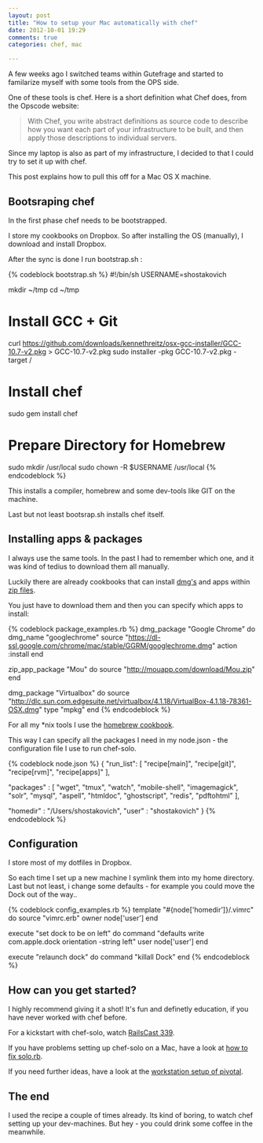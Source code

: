 ```yaml
---
layout: post
title: "How to setup your Mac automatically with chef"
date: 2012-10-01 19:29
comments: true
categories: chef, mac 

---
```


A few weeks ago I switched teams within Gutefrage and started to familarize myself with some tools from the OPS side.

One of these tools is chef. Here is a short definition what Chef does, from the Opscode website:

> With Chef, you write abstract definitions as source code to describe how you want each part of your infrastructure to be built, and then apply those descriptions to individual servers.

Since my laptop is also as part of my infrastructure, I decided to that I could try to set it up with chef.

This post explains how to pull this off for a Mac OS X machine.

## Bootsraping chef

In the first phase chef needs to be bootstrapped.

I store my cookbooks on Dropbox. So after installing the OS (manually), I download and install Dropbox.

After the sync is done I run bootstrap.sh :

{% codeblock bootstrap.sh %}
#!/bin/sh
USERNAME=shostakovich

mkdir ~/tmp
cd ~/tmp

# Install GCC + Git
curl https://github.com/downloads/kennethreitz/osx-gcc-installer/GCC-10.7-v2.pkg > GCC-10.7-v2.pkg
sudo installer -pkg GCC-10.7-v2.pkg -target /

# Install chef
sudo gem install chef

# Prepare Directory for Homebrew
sudo mkdir /usr/local
sudo chown -R $USERNAME /usr/local
{% endcodeblock %}

This installs a compiler, homebrew and some dev-tools like GIT on the machine.

Last but not least bootsrap.sh installs chef itself.

## Installing apps & packages

I always use the same tools. In the past I had to remember which one, and it was kind of tedius to download them all manually.

Luckily there are already cookbooks that can install [dmg's](https://github.com/opscode/cookbooks/tree/master/dmg) and apps within [zip files](https://github.com/fnichol/chef-zip_app).

You just have to download them and then you can specify which apps to
install:

{% codeblock package_examples.rb %}
dmg_package "Google Chrome" do
  dmg_name "googlechrome"
  source "https://dl-ssl.google.com/chrome/mac/stable/GGRM/googlechrome.dmg"
  action :install
end

zip_app_package "Mou" do
  source "http://mouapp.com/download/Mou.zip"
end

dmg_package "Virtualbox" do
  source "http://dlc.sun.com.edgesuite.net/virtualbox/4.1.18/VirtualBox-4.1.18-78361-OSX.dmg"
  type "mpkg"
end
{% endcodeblock %}

For all my *nix tools I use the [homebrew cookbook](https://github.com/mathie/chef-homebrew).

This way I can specify all the packages I need in my node.json - the configuration file I use to run chef-solo.

{% codeblock node.json %}
{
  "run_list": [
  	"recipe[main]", 
  	"recipe[git]", 
  	"recipe[rvm]",
  	"recipe[apps]"
  ],
  
  "packages" : [
 	"wget", 
 	"tmux", 
 	"watch", 
 	"mobile-shell", 
 	"imagemagick", 
 	"solr", 
 	"mysql", 
 	"aspell",
 	"htmldoc",
 	"ghostscript",
 	"redis",
 	"pdftohtml"
  ],

  "homedir" : "/Users/shostakovich",
  "user" : "shostakovich"
}
{% endcodeblock %}

## Configuration

I store most of my dotfiles in Dropbox.

So each time I set up a new machine I symlink them into my home directory. Last but not least, i change some defaults - for example you could move the Dock out of the way..

{% codeblock config_examples.rb %}
template "#{node['homedir']}/.vimrc" do
  source "vimrc.erb"
  owner node['user']
end

execute "set dock to be on left" do
  command "defaults write com.apple.dock orientation -string left"
  user node['user']
end

execute "relaunch dock" do
  command "killall Dock"
end
{% endcodeblock %}

## How can you get started?

I highly recommend giving it a shot! It's fun and definetly education, if you have never worked with chef before. 

For a kickstart with chef-solo, watch [RailsCast 339][1].

If you have problems setting up chef-solo on a Mac, have a look at [how to fix solo.rb][2].

If you need further ideas, have a look at the  [workstation setup of pivotal][3].

## The end

I used the recipe a couple of times already. Its kind of boring, to watch chef setting up your dev-machines. But hey - you could drink some coffee in the meanwhile.

[1]: http://railscasts.com/episodes/339-chef-solo-basics
[2]: http://woss.name/2011/01/23/converging-your-home-directory-with-chef/
[3]: https://github.com/pivotal/pivotal_workstation
